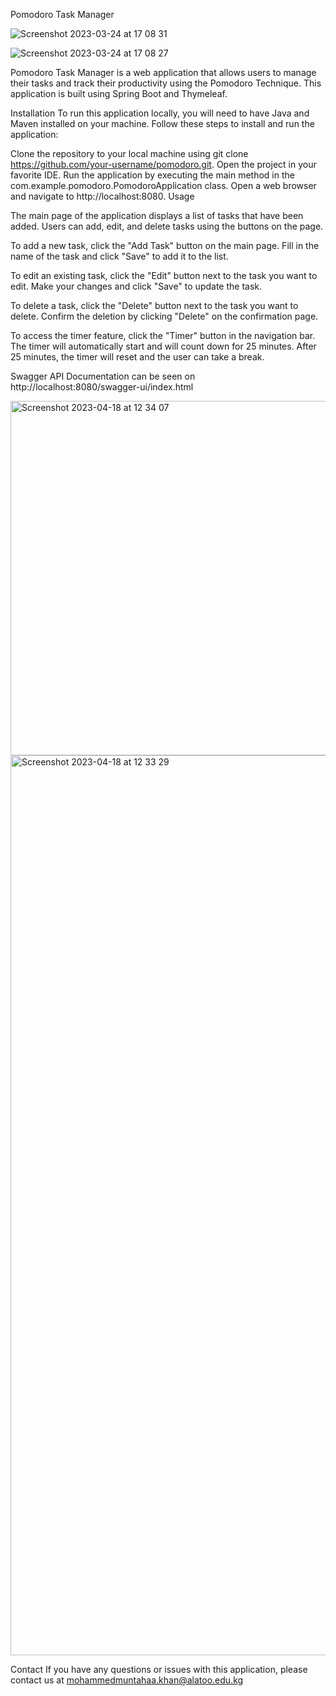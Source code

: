 Pomodoro Task Manager

![Screenshot 2023-03-24 at 17 08 31](https://user-images.githubusercontent.com/103258353/227505811-2ff14de7-2676-4ac0-8a9f-ab2b695b66cc.png)

![Screenshot 2023-03-24 at 17 08 27](https://user-images.githubusercontent.com/103258353/227505848-6d705969-5d31-4760-85db-d502da2064b4.png)


Pomodoro Task Manager is a web application that allows users to manage their tasks and track their productivity using the Pomodoro Technique. This application is built using Spring Boot and Thymeleaf.

Installation
To run this application locally, you will need to have Java and Maven installed on your machine. Follow these steps to install and run the application:

Clone the repository to your local machine using git clone https://github.com/your-username/pomodoro.git.
Open the project in your favorite IDE.
Run the application by executing the main method in the com.example.pomodoro.PomodoroApplication class.
Open a web browser and navigate to http://localhost:8080.
Usage

The main page of the application displays a list of tasks that have been added. Users can add, edit, and delete tasks using the buttons on the page. 

To add a new task, click the "Add Task" button on the main page. Fill in the name of the task and click "Save" to add it to the list.

To edit an existing task, click the "Edit" button next to the task you want to edit. Make your changes and click "Save" to update the task.

To delete a task, click the "Delete" button next to the task you want to delete. Confirm the deletion by clicking "Delete" on the confirmation page.

To access the timer feature, click the "Timer" button in the navigation bar. The timer will automatically start and will count down for 25 minutes. After 25 minutes, the timer will reset and the user can take a break.

Swagger API Documentation can be seen on http://localhost:8080/swagger-ui/index.html

<img width="567" alt="Screenshot 2023-04-18 at 12 34 07" src="https://user-images.githubusercontent.com/103258353/232691686-31547b18-b711-4eb2-b268-7ad08afce9f5.png">

<img width="1440" alt="Screenshot 2023-04-18 at 12 33 29" src="https://user-images.githubusercontent.com/103258353/232691692-39a55c19-97d7-4255-9649-c6d7cf10f1e7.png">



Contact
If you have any questions or issues with this application, please contact us at mohammedmuntahaa.khan@alatoo.edu.kg
